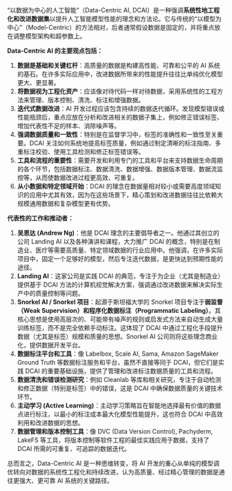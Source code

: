 “以数据为中心的人工智能”（Data-Centric AI, DCAI）是一种强调**系统性地工程化和改进数据集**以提升人工智能模型性能的理念和方法论。它与传统的“以模型为中心”（Model-Centric）的方法相对，后者通常假设数据是固定的，并将重点放在调整模型架构和超参数上。

**Data-Centric AI 的主要观点包括：**

1.  **数据是基础和关键杠杆**：高质量的数据是构建高性能、可靠和公平的 AI 系统的基石。在许多实际应用中，改进数据所带来的性能提升往往比单纯优化模型更大、更显著。
2.  **将数据视为工程化资产**：应该像对待代码一样对待数据，采用系统性的工程方法来管理、版本控制、清洗、标注和增强数据。
3.  **迭代式数据改进**：AI 开发过程应该包含持续的数据迭代循环。发现模型错误或性能瓶颈后，重点应放在分析和改进相关的数据子集上，例如修正错误标签、增加代表性不足的样本、消除噪声等。
4.  **强调数据质量和一致性**：特别是在监督学习中，标签的准确性和一致性至关重要。DCAI 关注如何系统地提高标签质量，例如通过制定清晰的标注指南、多重标注校验、使用工具检测和修正标签错误等。
5.  **工具和流程的重要性**：需要开发和利用专门的工具和平台来支持数据生命周期的各个环节，包括数据标注、数据清洗、数据增强、数据版本管理、数据流监控等，从而使数据改进过程更高效、可重复。
6.  **从小数据和特定领域开始**：DCAI 的理念在数据量相对较小或需要高度领域知识的应用中尤其有效，因为在这些场景下，精心策划和改进数据往往比依赖大规模通用数据和复杂模型更有优势。

**代表性的工作和推动者：**

1.  **吴恩达 (Andrew Ng)**：他是 DCAI 理念的主要倡导者之一。他通过其创立的公司 Landing AI 以及各种演讲和课程，大力推广 DCAI 的概念，特别是在制造业、医疗等需要高质量、特定领域数据的行业应用中。他强调，在许多实际项目中，固定一个足够好的模型，然后专注迭代数据，是更快达到预期性能的途径。
2.  **Landing AI**：这家公司是实践 DCAI 的典范，专注于为企业（尤其是制造业）提供基于 DCAI 方法的计算机视觉解决方案，强调通过改进数据来解决实际生产中的质量控制等问题。
3.  **Snorkel AI / Snorkel 项目**：起源于斯坦福大学的 Snorkel 项目专注于**弱监督（Weak Supervision）**和**程序化数据标注（Programmatic Labeling）**。其核心思想是使用高层次的、可能带有噪声的规则或启发式方法来自动生成大量训练标签，而不是完全依赖手动标注。这体现了 DCAI 中通过工程化手段提升数据（尤其是标签）规模和质量的思想。Snorkel AI 公司则将这些理念商业化，提供数据开发平台。
4.  **数据标注平台和工具**：像 Labelbox, Scale AI, Sama, Amazon SageMaker Ground Truth 等数据标注服务和平台，虽然不直接等同于 DCAI，但它们是实践 DCAI 的重要基础设施，提供了管理和改进标注数据质量的工具和流程。
5.  **数据清洗和错误检测研究**：例如 Cleanlab 等库和相关研究，专注于自动检测和修正数据（特别是标签）中的错误，这是 DCAI 中确保数据质量的关键技术环节。
6.  **主动学习 (Active Learning)**：主动学习策略旨在智能地选择最有价值的数据点进行标注，以最小的标注成本最大化模型性能提升，这也符合 DCAI 中高效利用和改进数据的思想。
7.  **数据管理和版本控制工具**：像 DVC (Data Version Control), Pachyderm, LakeFS 等工具，将版本控制等软件工程的最佳实践应用于数据，支持了 DCAI 所需的可重复、可追踪的数据迭代。

总而言之，Data-Centric AI 是一种思维转变，将 AI 开发的重心从单纯的模型调优转向对数据的系统性工程化和持续改进，认为高质量、经过精心管理的数据是通往更强大、更可靠 AI 系统的关键路径。